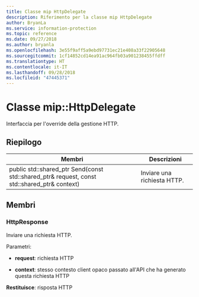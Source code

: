 ```yaml
---
title: Classe mip HttpDelegate
description: Riferimento per la classe mip HttpDelegate
author: BryanLa
ms.service: information-protection
ms.topic: reference
ms.date: 09/27/2018
ms.author: bryanla
ms.openlocfilehash: 3e55f9aff5a9ebd97731ec21e408a33f22905648
ms.sourcegitcommit: 1cf14852cd14ea91ac964fb03a901238455ffdff
ms.translationtype: HT
ms.contentlocale: it-IT
ms.lasthandoff: 09/28/2018
ms.locfileid: "47445371"
---
```

# <a name="class-miphttpdelegate"></a>Classe mip::HttpDelegate 
Interfaccia per l'override della gestione HTTP.
  
## <a name="summary"></a>Riepilogo
 Membri                        | Descrizioni                                
--------------------------------|---------------------------------------------
public std::shared_ptr<HttpResponse> Send(const std::shared_ptr<HttpRequest>& request, const std::shared_ptr<void>& context)  |  Inviare una richiesta HTTP.
  
## <a name="members"></a>Membri
  
### <a name="httpresponse"></a>HttpResponse
Inviare una richiesta HTTP.

Parametri:  
* **request**: richiesta HTTP 


* **context**: stesso contesto client opaco passato all'API che ha generato questa richiesta HTTP



  
**Restituisce**: risposta HTTP